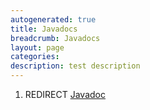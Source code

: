 ```yaml
---
autogenerated: true
title: Javadocs
breadcrumb: Javadocs
layout: page
categories: 
description: test description
---
```


1.  REDIRECT [Javadoc](Javadoc)
